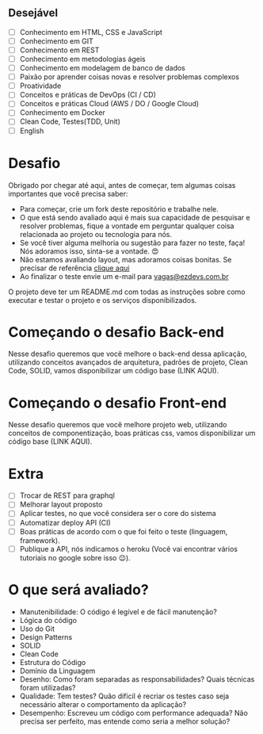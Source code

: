 ## Desejável
- [ ] Conhecimento em HTML, CSS e JavaScript
- [ ] Conhecimento em GIT
- [ ] Conhecimento em REST
- [ ] Conhecimento em metodologias ágeis
- [ ] Conhecimento em modelagem de banco de dados
- [ ] Paixão por aprender coisas novas e resolver problemas complexos
- [ ] Proatividade
- [ ] Conceitos e práticas de DevOps (CI / CD)
- [ ] Conceitos e práticas Cloud (AWS / DO / Google Cloud)
- [ ] Conhecimento em Docker
- [ ] Clean Code, Testes(TDD, Unit)
- [ ] English

# Desafio

Obrigado por chegar até aqui, antes de começar, tem algumas coisas importantes que você precisa saber:
- Para começar, crie um fork deste repositório e trabalhe nele.
- O que está sendo avaliado aqui é mais sua capacidade de pesquisar e resolver problemas, 
fique a vontade em perguntar qualquer coisa relacionada ao projeto ou tecnologia para nós.
- Se você tiver alguma melhoria ou sugestão para fazer no teste, faça! Nós adoramos isso, sinta-se a vontade. 😍
- Não estamos avaliando layout, mas adoramos coisas bonitas. Se precisar de referência [clique aqui](http://www.uplabs.com/)
- Ao finalizar o teste envie um e-mail para vagas@ezdevs.com.br

O projeto deve ter um README.md com todas as instruções sobre como executar e testar o projeto e os serviços disponibilizados.

# Começando o desafio Back-end
Nesse desafio queremos que você melhore o back-end dessa aplicação, utilizando conceitos avançados de arquitetura, padrões de projeto, Clean Code, SOLID, vamos disponibilizar um código base (LINK AQUI).

# Começando o desafio Front-end
Nesse desafio queremos que você melhore projeto web, utilizando conceitos de componentização, boas práticas css, vamos disponibilizar um código base (LINK AQUI).

# Extra
- [ ] Trocar de REST para graphql
- [ ] Melhorar layout proposto
- [ ] Aplicar testes, no que você considera ser o core do sistema
- [ ] Automatizar deploy API (CI)
- [ ] Boas práticas de acordo com o que foi feito o teste (linguagem, framework).
- [ ] Publique a API, nós indicamos o heroku (Você vai encontrar vários tutoriais no google sobre isso 😉).

# O que será avaliado?
 - Manutenibilidade: O código é legível e de fácil manutenção?
 - Lógica do código
 - Uso do Git
 - Design Patterns
 - SOLID
 - Clean Code
 - Estrutura do Código
 - Domínio da Linguagem
 - Desenho: Como foram separadas as responsabilidades? Quais técnicas foram utilizadas?
 - Qualidade: Tem testes? Quão difícil é recriar os testes caso seja necessário alterar o comportamento da aplicação?
 - Desempenho: Escreveu um código com performance adequada? Não precisa ser perfeito, mas entende como seria a melhor solução?
